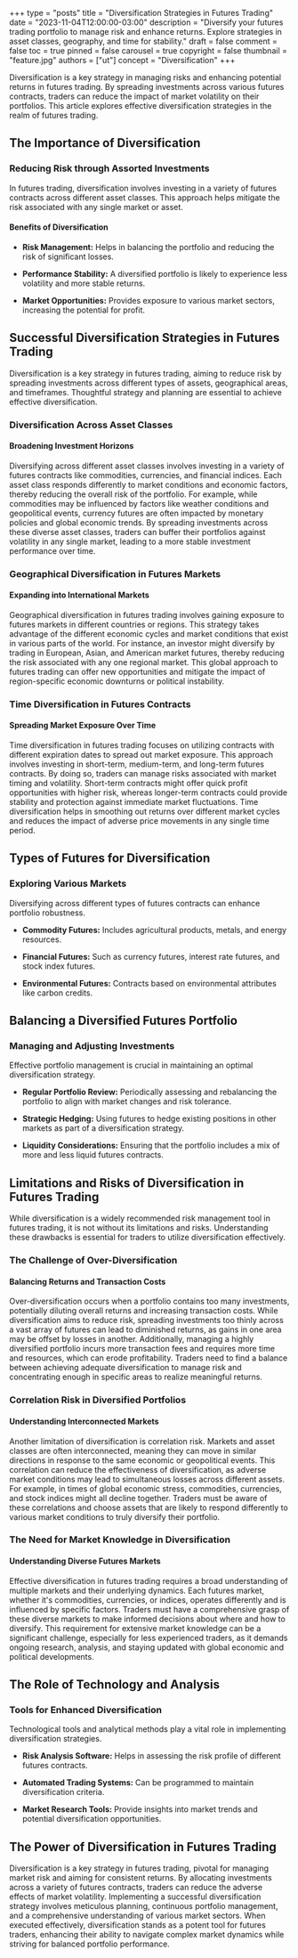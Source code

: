 +++
type = "posts"
title = "Diversification Strategies in Futures Trading"
date = "2023-11-04T12:00:00-03:00"
description = "Diversify your futures trading portfolio to manage risk and enhance returns. Explore strategies in asset classes, geography, and time for stability." 
draft = false
comment = false
toc = true
pinned = false
carousel = true
copyright = false
thumbnail = "feature.jpg"
authors = ["ut"]
concept = "Diversification"
+++

Diversification is a key strategy in managing risks and enhancing
potential returns in futures trading. By spreading investments across
various futures contracts, traders can reduce the impact of market
volatility on their portfolios. This article explores effective
diversification strategies in the realm of futures trading.

## The Importance of Diversification

### Reducing Risk through Assorted Investments

In futures trading, diversification involves investing in a variety of
futures contracts across different asset classes. This approach helps
mitigate the risk associated with any single market or asset.

#### Benefits of Diversification

-   **Risk Management:** Helps in balancing the portfolio and reducing
    the risk of significant losses.

-   **Performance Stability:** A diversified portfolio is likely to
    experience less volatility and more stable returns.

-   **Market Opportunities:** Provides exposure to various market
    sectors, increasing the potential for profit.

## Successful Diversification Strategies in Futures Trading

Diversification is a key strategy in futures trading, aiming to reduce
risk by spreading investments across different types of assets,
geographical areas, and timeframes. Thoughtful strategy and planning are
essential to achieve effective diversification.

### Diversification Across Asset Classes

#### Broadening Investment Horizons

Diversifying across different asset classes involves investing in a
variety of futures contracts like commodities, currencies, and financial
indices. Each asset class responds differently to market conditions and
economic factors, thereby reducing the overall risk of the portfolio.
For example, while commodities may be influenced by factors like weather
conditions and geopolitical events, currency futures are often impacted
by monetary policies and global economic trends. By spreading
investments across these diverse asset classes, traders can buffer their
portfolios against volatility in any single market, leading to a more
stable investment performance over time.

### Geographical Diversification in Futures Markets

#### Expanding into International Markets

Geographical diversification in futures trading involves gaining
exposure to futures markets in different countries or regions. This
strategy takes advantage of the different economic cycles and market
conditions that exist in various parts of the world. For instance, an
investor might diversify by trading in European, Asian, and American
market futures, thereby reducing the risk associated with any one
regional market. This global approach to futures trading can offer new
opportunities and mitigate the impact of region-specific economic
downturns or political instability.

### Time Diversification in Futures Contracts

#### Spreading Market Exposure Over Time

Time diversification in futures trading focuses on utilizing contracts
with different expiration dates to spread out market exposure. This
approach involves investing in short-term, medium-term, and long-term
futures contracts. By doing so, traders can manage risks associated with
market timing and volatility. Short-term contracts might offer quick
profit opportunities with higher risk, whereas longer-term contracts
could provide stability and protection against immediate market
fluctuations. Time diversification helps in smoothing out returns over
different market cycles and reduces the impact of adverse price
movements in any single time period.

## Types of Futures for Diversification

### Exploring Various Markets

Diversifying across different types of futures contracts can enhance
portfolio robustness.

-   **Commodity Futures:** Includes agricultural products, metals, and
    energy resources.

-   **Financial Futures:** Such as currency futures, interest rate
    futures, and stock index futures.

-   **Environmental Futures:** Contracts based on environmental
    attributes like carbon credits.

## Balancing a Diversified Futures Portfolio

### Managing and Adjusting Investments

Effective portfolio management is crucial in maintaining an optimal
diversification strategy.

-   **Regular Portfolio Review:** Periodically assessing and rebalancing
    the portfolio to align with market changes and risk tolerance.

-   **Strategic Hedging:** Using futures to hedge existing positions in
    other markets as part of a diversification strategy.

-   **Liquidity Considerations:** Ensuring that the portfolio includes a
    mix of more and less liquid futures contracts.

## Limitations and Risks of Diversification in Futures Trading

While diversification is a widely recommended risk management tool in
futures trading, it is not without its limitations and risks.
Understanding these drawbacks is essential for traders to utilize
diversification effectively.

### The Challenge of Over-Diversification

#### Balancing Returns and Transaction Costs

Over-diversification occurs when a portfolio contains too many
investments, potentially diluting overall returns and increasing
transaction costs. While diversification aims to reduce risk, spreading
investments too thinly across a vast array of futures can lead to
diminished returns, as gains in one area may be offset by losses in
another. Additionally, managing a highly diversified portfolio incurs
more transaction fees and requires more time and resources, which can
erode profitability. Traders need to find a balance between achieving
adequate diversification to manage risk and concentrating enough in
specific areas to realize meaningful returns.

### Correlation Risk in Diversified Portfolios

#### Understanding Interconnected Markets

Another limitation of diversification is correlation risk. Markets and
asset classes are often interconnected, meaning they can move in similar
directions in response to the same economic or geopolitical events. This
correlation can reduce the effectiveness of diversification, as adverse
market conditions may lead to simultaneous losses across different
assets. For example, in times of global economic stress, commodities,
currencies, and stock indices might all decline together. Traders must
be aware of these correlations and choose assets that are likely to
respond differently to various market conditions to truly diversify
their portfolio.

### The Need for Market Knowledge in Diversification

#### Understanding Diverse Futures Markets

Effective diversification in futures trading requires a broad
understanding of multiple markets and their underlying dynamics. Each
futures market, whether it's commodities, currencies, or indices,
operates differently and is influenced by specific factors. Traders must
have a comprehensive grasp of these diverse markets to make informed
decisions about where and how to diversify. This requirement for
extensive market knowledge can be a significant challenge, especially
for less experienced traders, as it demands ongoing research, analysis,
and staying updated with global economic and political developments.

## The Role of Technology and Analysis

### Tools for Enhanced Diversification

Technological tools and analytical methods play a vital role in
implementing diversification strategies.

-   **Risk Analysis Software:** Helps in assessing the risk profile of
    different futures contracts.

-   **Automated Trading Systems:** Can be programmed to maintain
    diversification criteria.

-   **Market Research Tools:** Provide insights into market trends and
    potential diversification opportunities.

## The Power of Diversification in Futures Trading

Diversification is a key strategy in futures trading, pivotal for
managing market risk and aiming for consistent returns. By allocating
investments across a variety of futures contracts, traders can reduce
the adverse effects of market volatility. Implementing a successful
diversification strategy involves meticulous planning, continuous
portfolio management, and a comprehensive understanding of various
market sectors. When executed effectively, diversification stands as a
potent tool for futures traders, enhancing their ability to navigate
complex market dynamics while striving for balanced portfolio
performance.

